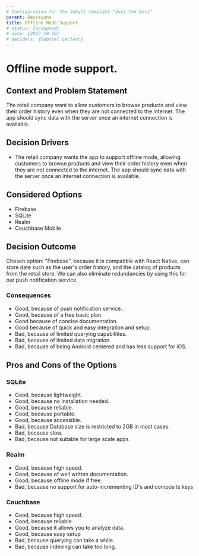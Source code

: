 ```yaml
---
# Configuration for the Jekyll template "Just the Docs"
parent: Decisions
title: Offline Mode Support
# status: {accepted}
# date: {2023-10-10}
# deciders: {Gabriel Leclerc}
---
```


# Offline mode support.

## Context and Problem Statement

The retail company want to allow customers to browse products and view their order history even when they are not connected to the internet. The app should sync data with the server once an internet connection is available.

## Decision Drivers

- The retail company wants the app to support offline mode, allowing customers to browse products and view their order history even when they are not connected to the internet. The app should sync data with the server once an internet connection is available.

## Considered Options

- Firebase
- SQLite
- Realm
- Couchbase Mobile

## Decision Outcome

Chosen option: "Firebase", because it is compatible with React Native, can store date such as the user's order history, and the catalog of products from the retail store. We can also eliminate redundancies by using this for our push notification service.

### Consequences

- Good, because of push notification service.
- Good, because of a free basic plan.
- Good because of concise documentation.
- Good because of quick and easy integration and setup.
- Bad, because of limited querying capabilities.
- Bad, because of limited data migration.
- Bad, because of being Android centered and has less support for iOS.

## Pros and Cons of the Options

### SQLite

- Good, because lightweight.
- Good, because no installation needed.
- Good, because reliable.
- Good, because portable.
- Good, because accessible.
- Bad, because Database size is restricted to 2GB in most cases.
- Bad, because slow.
- Bad, because not suitable for large scale apps.

### Realm

- Good, because high speed.
- Good, because of well written documentation.
- Good, because offline mode if free.
- Bad, because no support for auto-incrementing ID's and composite keys

### Couchbase

- Good, because high speed.
- Good, because reliable
- Good, because it allows you to analyze data.
- Good, because easy setup
- Bad, because querying can take a while.
- Bad, because indexing can take too long.
